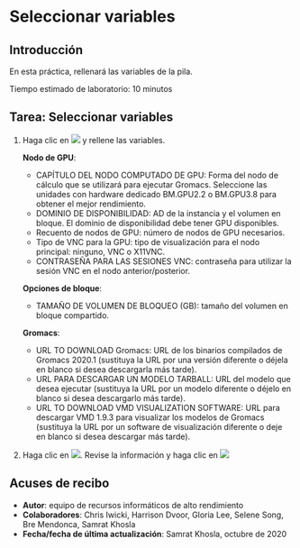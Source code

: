 # Seleccionar variables

## Introducción

En esta práctica, rellenará las variables de la pila.

Tiempo estimado de laboratorio: 10 minutos

## Tarea: Seleccionar variables

1.  Haga clic en ![](./images/next.png) y rellene las variables.
    
    **Nodo de GPU**:
    
    *   CAPÍTULO DEL NODO COMPUTADO DE GPU: Forma del nodo de cálculo que se utilizará para ejecutar Gromacs. Seleccione las unidades con hardware dedicado BM.GPU2.2 o BM.GPU3.8 para obtener el mejor rendimiento.
    *   DOMINIO DE DISPONIBILIDAD: AD de la instancia y el volumen en bloque. El dominio de disponibilidad debe tener GPU disponibles.
    *   Recuento de nodos de GPU: número de nodos de GPU necesarios.
    *   Tipo de VNC para la GPU: tipo de visualización para el nodo principal: ninguno, VNC o X11VNC.
    *   CONTRASEÑA PARA LAS SESIONES VNC: contraseña para utilizar la sesión VNC en el nodo anterior/posterior.
    
    **Opciones de bloque**:
    
    *   TAMAÑO DE VOLUMEN DE BLOQUEO (GB): tamaño del volumen en bloque compartido.
    
    **Gromacs**:
    
    *   URL TO DOWNLOAD Gromacs: URL de los binarios compilados de Gromacs 2020.1 (sustituya la URL por una versión diferente o déjela en blanco si desea descargarla más tarde).
    *   URL PARA DESCARGAR UN MODELO TARBALL: URL del modelo que desea ejecutar (sustituya la URL por un modelo diferente o déjelo en blanco si desea descargarlo más tarde).
    *   URL TO DOWNLOAD VMD VISUALIZATION SOFTWARE: URL para descargar VMD 1.9.3 para visualizar los modelos de Gromacs (sustituya la URL por un software de visualización diferente o deje en blanco si desea descargar más tarde).
2.  Haga clic en ![](./images/next.png). Revise la información y haga clic en ![](./images/create.png)
    

## Acuses de recibo

*   **Autor**: equipo de recursos informáticos de alto rendimiento
*   **Colaboradores**: Chris Iwicki, Harrison Dvoor, Gloria Lee, Selene Song, Bre Mendonca, Samrat Khosla
*   **Fecha/fecha de última actualización**: Samrat Khosla, octubre de 2020